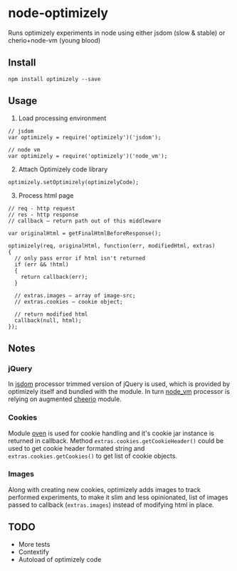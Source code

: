 # node-optimizely


Runs optimizely experiments in node using either jsdom (slow & stable) or cherio+node-vm (young blood)

## Install

```
npm install optimizely --save
```

## Usage

1. Load processing environment

```
// jsdom
var optimizely = require('optimizely')('jsdom');

// node vm
var optimizely = require('optimizely')('node_vm');

```

2. Attach Optimizely code library

```
optimizely.setOptimizely(optimizelyCode);
```

3. Process html page

```
// req - http request
// res - http response
// callback – return path out of this middleware

var originalHtml = getFinalHtmlBeforeResponse();

optimizely(req, originalHtml, function(err, modifiedHtml, extras)
{
  // only pass error if html isn't returned
  if (err && !html)
  {
    return callback(err);
  }

  // extras.images – array of image-src;
  // extras.cookies – cookie object;

  // return modified html
  callback(null, html);  
});

```

## Notes

### jQuery

In [jsdom](https://www.npmjs.org/package/jsdom) processor trimmed version of jQuery is used, which is provided by optimizely itself and bundled with the module.
In turn [node_vm](http://nodejs.org/api/vm.html) processor is relying on augmented [cheerio](https://www.npmjs.org/package/cheerio) module.

### Cookies

Module [oven](https://www.npmjs.org/package/oven) is used for cookie handling and it's cookie jar instance is returned in callback.
Method `extras.cookies.getCookieHeader()` could be used to get cookie header formated string
and `extras.cookies.getCookies()` to get list of cookie objects.

### Images

Along with creating new cookies, optimizely adds images to track performed experiments, to make it slim and less opinionated,
list of images passed to callback (`extras.images`) instead of modifying html in place.

## TODO

- More tests
- Contextify
- Autoload of optimizely code
